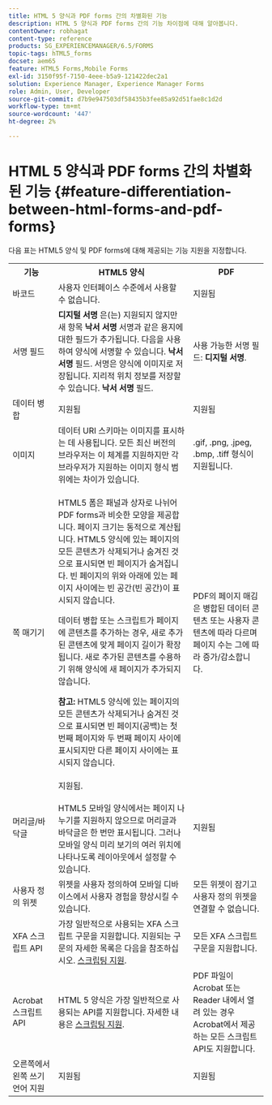 ```yaml
---
title: HTML 5 양식과 PDF forms 간의 차별화된 기능
description: HTML 5 양식과 PDF forms 간의 기능 차이점에 대해 알아봅니다.
contentOwner: robhagat
content-type: reference
products: SG_EXPERIENCEMANAGER/6.5/FORMS
topic-tags: hTML5_forms
docset: aem65
feature: HTML5 Forms,Mobile Forms
exl-id: 3150f95f-7150-4eee-b5a9-121422dec2a1
solution: Experience Manager, Experience Manager Forms
role: Admin, User, Developer
source-git-commit: d7b9e947503df58435b3fee85a92d51fae8c1d2d
workflow-type: tm+mt
source-wordcount: '447'
ht-degree: 2%

---
```


# HTML 5 양식과 PDF forms 간의 차별화된 기능 {#feature-differentiation-between-html-forms-and-pdf-forms}

다음 표는 HTML5 양식 및 PDF forms에 대해 제공되는 기능 지원을 지정합니다.

<table>
 <tbody>
  <tr>
   <th>기능</th>
   <th>HTML5 양식</th>
   <th>PDF</th>
  </tr>
  <tr>
   <td>바코드<br /> </td>
   <td>사용자 인터페이스 수준에서 사용할 수 없습니다. </td>
   <td>지원됨</td>
  </tr>
  <tr>
   <td>서명 필드<br /> </td>
   <td><strong>디지털 서명</strong> 은(는) 지원되지 않지만 새 항목 <strong>낙서 서명</strong> 서명과 같은 용지에 대한 필드가 추가됩니다. 다음을 사용하여 양식에 서명할 수 있습니다. <strong>낙서 서명</strong> 필드. 서명은 양식에 이미지로 저장됩니다. 지리적 위치 정보를 저장할 수 있습니다. <strong>낙서 서명</strong> 필드.</td>
   <td>사용 가능한 서명 필드: <strong>디지털 서명</strong>.</td>
  </tr>
  <tr>
   <td>데이터 병합</td>
   <td>지원됨</td>
   <td>지원됨</td>
  </tr>
  <tr>
   <td>이미지</td>
   <td>데이터 URI 스키마는 이미지를 표시하는 데 사용됩니다. 모든 최신 버전의 브라우저는 이 체계를 지원하지만 각 브라우저가 지원하는 이미지 형식 범위에는 차이가 있습니다.<br /> </td>
   <td>.gif, .png, .jpeg, .bmp, .tiff 형식이 지원됩니다.</td>
  </tr>
  <tr>
   <td>쪽 매기기<br /> </td>
   <td><p>HTML5 폼은 패널과 상자로 나뉘어 PDF forms과 비슷한 모양을 제공합니다. 페이지 크기는 동적으로 계산됩니다. HTML5 양식에 있는 페이지의 모든 콘텐츠가 삭제되거나 숨겨진 것으로 표시되면 빈 페이지가 숨겨집니다. 빈 페이지의 위와 아래에 있는 페이지 사이에는 빈 공간(빈 공간)이 표시되지 않습니다.</p> <p>데이터 병합 또는 스크립트가 페이지에 콘텐츠를 추가하는 경우, 새로 추가된 콘텐츠에 맞게 페이지 길이가 확장됩니다. 새로 추가된 콘텐츠를 수용하기 위해 양식에 새 페이지가 추가되지 않습니다. </p> <p><strong>참고:</strong> HTML5 양식에 있는 페이지의 모든 콘텐츠가 삭제되거나 숨겨진 것으로 표시되면 빈 페이지(공백)는 첫 번째 페이지와 두 번째 페이지 사이에 표시되지만 다른 페이지 사이에는 표시되지 않습니다.</p> </td>
   <td>PDF의 페이지 매김 은 병합된 데이터 콘텐츠 또는 사용자 콘텐츠에 따라 다르며 페이지 수는 그에 따라 증가/감소합니다.</td>
  </tr>
  <tr>
   <td>머리글/바닥글 </td>
   <td>지원됨. <br /> <br /> HTML5 모바일 양식에서는 페이지 나누기를 지원하지 않으므로 머리글과 바닥글은 한 번만 표시됩니다. 그러나 모바일 양식 미리 보기의 여러 위치에 나타나도록 레이아웃에서 설정할 수 있습니다.<br /> </td>
   <td>지원됨</td>
  </tr>
  <tr>
   <td>사용자 정의 위젯</td>
   <td>위젯을 사용자 정의하여 모바일 디바이스에서 사용자 경험을 향상시킬 수 있습니다.<br /> </td>
   <td>모든 위젯이 잠기고 사용자 정의 위젯을 연결할 수 없습니다.<br /> </td>
  </tr>
  <tr>
   <td>XFA 스크립트 API</td>
   <td>가장 일반적으로 사용되는 XFA 스크립트 구문을 지원합니다. 지원되는 구문의 자세한 목록은 다음을 참조하십시오. <a href="/help/forms/using/scripting-support.md">스크립팅 지원</a>.</td>
   <td>모든 XFA 스크립트 구문을 지원합니다.</td>
  </tr>
  <tr>
   <td>Acrobat 스크립트 API </td>
   <td>HTML 5 양식은 가장 일반적으로 사용되는 API를 지원합니다. 자세한 내용은 <a href="/help/forms/using/scripting-support.md">스크립팅 지원</a>.</td>
   <td>PDF 파일이 Acrobat 또는 Reader 내에서 열려 있는 경우 Acrobat에서 제공하는 모든 스크립트 API도 지원합니다.</td>
  </tr>
  <tr>
   <td>오른쪽에서 왼쪽 쓰기 언어 지원 </td>
   <td>지원됨</td>
   <td>지원됨</td>
  </tr>
 </tbody>
</table>

<!--Follow the best practices to enable a form template for HTML5 renditions and ensure that the behavior and appearance of HTML5 forms and XFA-based PDF is consistent. For detailed list of best practices, see [Best practices to design an HTML5 form.](/help/forms/using/best-practices-design-html5-forms.md)-->
